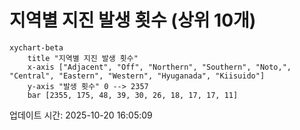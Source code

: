 # 지역별 지진 발생 횟수 (상위 10개)

```mermaid
xychart-beta
    title "지역별 지진 발생 횟수"
    x-axis ["Adjacent", "Off", "Northern", "Southern", "Noto,", "Central", "Eastern", "Western", "Hyuganada", "Kiisuido"]
    y-axis "발생 횟수" 0 --> 2357
    bar [2355, 175, 48, 39, 30, 26, 18, 17, 17, 11]
```

업데이트 시간: 2025-10-20 16:05:09
